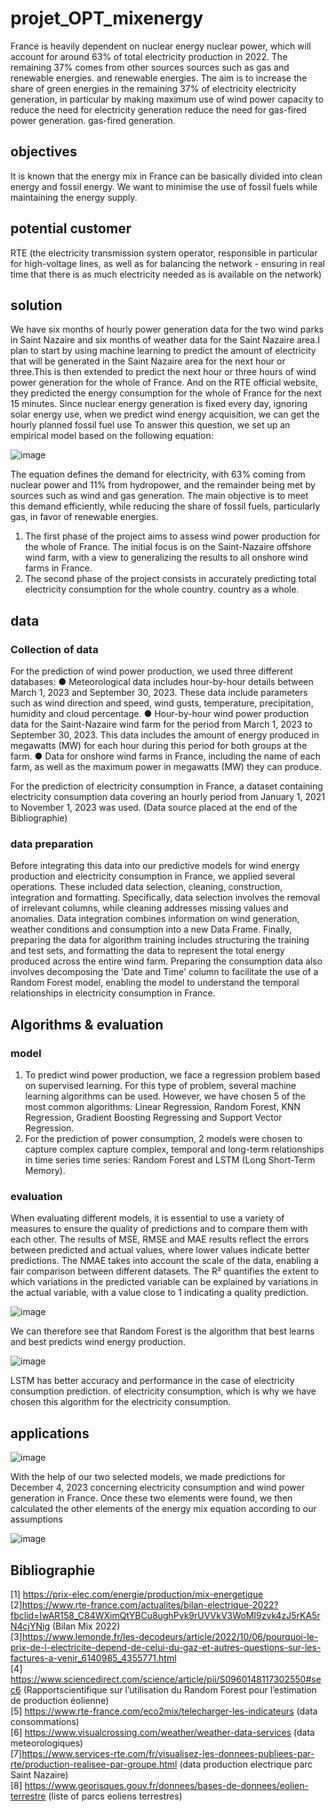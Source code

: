 # projet_OPT_mixenergy
France is heavily dependent on nuclear energy nuclear power, which will account for around 63% of total electricity production in 2022. The remaining 37% comes from other sources sources such as gas and renewable energies. and renewable energies. The aim is to increase the share of green energies in the remaining 37% of electricity electricity generation, in particular by making maximum use of wind power capacity to reduce the need for electricity generation reduce the need for gas-fired power generation. gas-fired generation.   
## objectives
It is known that the energy mix in France can be basically divided into clean energy and fossil energy. We want to minimise the use of fossil fuels while maintaining the energy supply.  
## potential customer
RTE (the electricity transmission system operator, responsible in particular for high-voltage lines, as well as for balancing the network - ensuring in real time that there is as much 
electricity needed as is available on the network)
## solution
We have six months of hourly power generation data for the two wind parks in Saint Nazaire and six months of weather data for the Saint Nazaire area.I plan to start by using machine learning to predict the
amount of electricity that will be generated in the Saint Nazaire area for the next hour or three.This is then extended to predict the next hour or three hours of wind power generation for the whole of France.
And on the RTE official website, they predicted the energy consumption for the whole of France for the next 15 minutes. Since nuclear energy generation is fixed every day, ignoring solar energy use, when we predict 
wind energy acquisition, we can get the hourly planned fossil fuel use
To answer this question, we set up an empirical model based on the following equation:   

![image](https://github.com/kehanantoineLIU/projet_OPT_mixenergy/assets/125217787/bd12d46f-ea39-4044-8019-322bfa8b4696)    

The equation defines the demand for electricity, with 63% coming from nuclear power and 11% from hydropower, and the remainder being met by sources such as wind and gas generation. The main objective is to meet this demand efficiently, while reducing the share of fossil fuels, particularly gas, in favor of renewable energies.   
1. The first phase of the project aims to assess wind power production for the whole of France. The initial focus is on the Saint-Nazaire offshore wind farm, with a view to generalizing the results to all onshore wind farms in France. 
2. The second phase of the project consists in accurately predicting total electricity consumption for the whole country.
country as a whole.

## data
### Collection of data  
For the prediction of wind power production, we used three different databases:
● Meteorological data includes hour-by-hour details between March 1, 2023 and September 30, 2023. These data include parameters such as wind direction and speed, wind gusts, temperature, precipitation, humidity and cloud percentage.
● Hour-by-hour wind power production data for the Saint-Nazaire wind farm for the period from March 1, 2023 to September 30, 2023. This data includes the amount of energy produced in megawatts (MW) for each hour during this period for both groups at the farm.
● Data for onshore wind farms in France, including the name of each farm, as well as the maximum power in megawatts (MW) they can produce. 

For the prediction of electricity consumption in France, a dataset containing electricity consumption data covering an hourly period from January 1, 2021 to November 1, 2023 was used.
(Data source placed at the end of the Bibliographie)

### data preparation 
Before integrating this data into our predictive models for wind energy production and electricity consumption in France, we applied several operations. These included data selection, cleaning, construction, integration and formatting. Specifically, data selection involves the removal of irrelevant columns, while cleaning addresses missing values and anomalies. Data integration combines information on wind generation, weather conditions and consumption into a new Data Frame. Finally, preparing the data for algorithm training includes structuring the training and test sets, and formatting the data to represent the total energy produced across the entire wind farm. Preparing the consumption data also involves decomposing the 'Date and Time' column to facilitate the use of a Random Forest model, enabling the model to understand the temporal relationships in electricity consumption in France.

## Algorithms & evaluation 
### model
1. To predict wind power production, we face a regression problem based on supervised learning. For this type of problem, several machine learning algorithms can be used. However, we have chosen 5 of the most common algorithms: Linear Regression, Random Forest, KNN Regression, Gradient Boosting Regressing and Support Vector Regression. 
2. For the prediction of power consumption, 2 models were chosen to capture complex capture complex, temporal and long-term relationships in time series time series: Random Forest and LSTM (Long Short-Term Memory).
### evaluation
When evaluating different models, it is essential to use a variety of measures to ensure the quality of predictions and to compare them with each other. The results of MSE, RMSE and MAE results reflect the errors between predicted and actual values, where lower values indicate better predictions. The NMAE takes into account the scale of the data, enabling a fair comparison between different datasets. The R² quantifies the extent to which variations in the predicted variable can be explained by variations in the actual variable, with a value close to 1 indicating a quality prediction.   

![image](https://github.com/kehanantoineLIU/projet_OPT_mixenergy/assets/125217787/bff1d0c5-2dfc-4b68-bf29-ea9fb59bd0c5)   

We can therefore see that Random Forest is the algorithm that best learns and best predicts wind energy production.   

![image](https://github.com/kehanantoineLIU/projet_OPT_mixenergy/assets/125217787/8290daab-7523-4f0c-b648-7737b75f36be)   

LSTM has better accuracy and performance in the case of electricity consumption prediction. of electricity consumption, which is why we have chosen this algorithm for the electricity consumption.

## applications   

![image](https://github.com/kehanantoineLIU/projet_OPT_mixenergy/assets/125217787/b67b9c71-9067-44ac-be2d-6e6d56275048)   


With the help of our two selected models, we made predictions for December 4, 2023 concerning electricity consumption and wind power generation in France. Once these two elements were found, we then calculated the other elements of the energy mix equation according to our assumptions   

![image](https://github.com/kehanantoineLIU/projet_OPT_mixenergy/assets/125217787/6dc9ced2-fab1-44e6-8b19-3a6f02491402)



## Bibliographie
[1] https://prix-elec.com/energie/production/mix-energetique   
[2]https://www.rte-france.com/actualites/bilan-electrique-2022?fbclid=IwAR158_C84WXimQtYBCu8ughPvk9rUVVkV3WoMI9zvk4zJ5rKA5rN4cjYNig (Bilan Mix 2022)   
[3]https://www.lemonde.fr/les-decodeurs/article/2022/10/06/pourquoi-le-prix-de-l-electricite-depend-de-celui-du-gaz-et-autres-questions-sur-les-factures-a-venir_6140985_4355771.html   
[4] https://www.sciencedirect.com/science/article/pii/S0960148117302550#sec6 (Rapportscientifique sur l’utilisation du Random Forest pour l’estimation de production éolienne)   
[5] https://www.rte-france.com/eco2mix/telecharger-les-indicateurs (data consommations)   
[6] https://www.visualcrossing.com/weather/weather-data-services (data meteorologiques)   
[7]https://www.services-rte.com/fr/visualisez-les-donnees-publiees-par-rte/production-realisee-par-groupe.html (data production electrique parc Saint Nazaire)   
[8] https://www.georisques.gouv.fr/donnees/bases-de-donnees/eolien-terrestre (liste of parcs eoliens terrestres)
